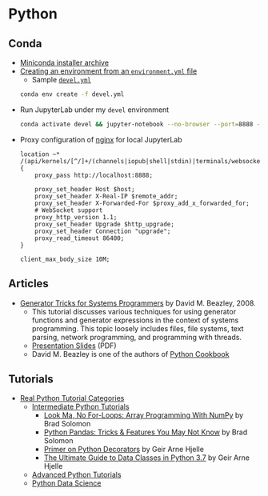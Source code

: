 # Python

## Conda

  - [Miniconda installer archive](https://repo.continuum.io/miniconda/)
  - [Creating an environment from an `environment.yml` file](https://conda.io/docs/user-guide/tasks/manage-environments.html#creating-an-environment-from-an-environment-yml-file)
    * Sample [`devel.yml`](devel.yml)
    ```bash
    conda env create -f devel.yml
    ```
  - Run JupyterLab under my `devel` environment
    ```bash
    conda activate devel && jupyter-notebook --no-browser --port=8888 --log-level=0 > jupyter-server.log 2>&1
    ```
  - Proxy configuration of [nginx](https://nginx.org) for local JupyterLab
    ```nginx
    location ~* /(api/kernels/[^/]+/(channels|iopub|shell|stdin)|terminals/websocket)/? {
        proxy_pass http://localhost:8888;

        proxy_set_header Host $host;
        proxy_set_header X-Real-IP $remote_addr;
        proxy_set_header X-Forwarded-For $proxy_add_x_forwarded_for;
        # WebSocket support
        proxy_http_version 1.1;
        proxy_set_header Upgrade $http_upgrade;
        proxy_set_header Connection "upgrade";
        proxy_read_timeout 86400;
    }

    client_max_body_size 10M;    
    ```

## Articles

  - [Generator Tricks for Systems Programmers](http://www.dabeaz.com/generators/) by David M. Beazley, 2008.
    * This tutorial discusses various techniques for using generator functions and generator expressions in the context of systems programming. This topic loosely includes files, file systems, text parsing, network programming, and programming with threads.
    * [Presentation Slides](http://www.dabeaz.com/generators/Generators.pdf) (PDF)
    * David M. Beazley is one of the authors of [Python Cookbook](http://shop.oreilly.com/product/0636920027072.do)

## Tutorials

  - [Real Python Tutorial Categories](https://realpython.com/tutorials/all/)
    * [Intermediate Python Tutorials](https://realpython.com/tutorials/intermediate/)
      - [Look Ma, No For-Loops: Array Programming With NumPy](https://realpython.com/numpy-array-programming/) by Brad Solomon
      - [Python Pandas: Tricks & Features You May Not Know](https://realpython.com/python-pandas-tricks/) by Brad Solomon
      - [Primer on Python Decorators](https://realpython.com/primer-on-python-decorators/) by Geir Arne Hjelle
      - [The Ultimate Guide to Data Classes in Python 3.7](https://realpython.com/python-data-classes/) by Geir Arne Hjelle
    * [Advanced Python Tutorials](https://realpython.com/tutorials/advanced/)
    * [Python Data Science](https://realpython.com/tutorials/data-science/)
    
